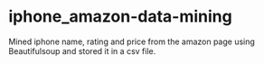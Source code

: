 # iphone_amazon-data-mining
Mined iphone name, rating and price from the amazon page using Beautifulsoup and stored it in a csv file. 
